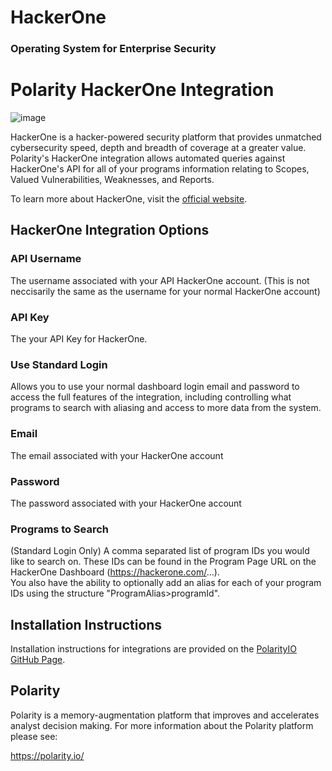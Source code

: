 # HackerOne
### Operating System for Enterprise Security

# Polarity HackerOne Integration

![image](https://img.shields.io/badge/status-beta-green.svg)

HackerOne is a hacker-powered security platform that provides unmatched cybersecurity speed, depth and breadth of coverage at a greater value.
Polarity's HackerOne integration allows automated queries against HackerOne's API for all of your programs information relating to Scopes, Valued Vulnerabilities, Weaknesses, and Reports.



To learn more about HackerOne, visit the [official website](https://hackerone.com).


## HackerOne Integration Options

### API Username
The username associated with your API HackerOne account. (This is not neccisarily the same as the username for your normal HackerOne account)

### API Key
The your API Key for HackerOne.

### Use Standard Login
Allows you to use your normal dashboard login email and password to access the full features of the integration, including controlling what programs to search with aliasing and access to more data from the system.

### Email
The email associated with your HackerOne account

### Password
The password associated with your HackerOne account

### Programs to Search
(Standard Login Only) A comma separated list of program IDs you would like to search on. These IDs can be found in the Program Page URL on the HackerOne Dashboard (https://hackerone.com/<program-id>...).  
You also have the ability to optionally add an alias for each of your program IDs using the structure "ProgramAlias>programId".


## Installation Instructions

Installation instructions for integrations are provided on the [PolarityIO GitHub Page](https://polarityio.github.io/).


## Polarity

Polarity is a memory-augmentation platform that improves and accelerates analyst decision making.  For more information about the Polarity platform please see:

https://polarity.io/
